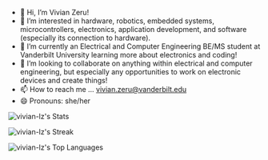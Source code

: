 - 👋 Hi, I’m Vivian Zeru!
- 👀 I’m interested in hardware, robotics, embedded systems, microcontrollers, electronics, application development, and software (especially its connection to hardware).
- 🌱 I’m currently an Electrical and Computer Engineering BE/MS student at Vanderbilt University learning more about electronics and coding!
- 💞️ I’m looking to collaborate on anything within electrical and computer engineering, but especially any opportunities to work on electronic devices and create things!
- 📫 How to reach me ... vivian.zeru@vanderbilt.edu
- 😄 Pronouns: she/her

![vivian-lz's Stats](https://github-readme-stats.vercel.app/api?username=vivian-lz&theme=vue-dark&show_icons=true&hide_border=true&count_private=true)

![vivian-lz's Streak](https://github-readme-streak-stats.herokuapp.com/?user=vivian-lz&theme=vue-dark&hide_border=true)

![vivian-lz's Top Languages](https://github-readme-stats.vercel.app/api/top-langs/?username=vivian-lz&theme=vue-dark&show_icons=true&hide_border=true&layout=compact)

<!---
vivian-lz/vivian-lz is a ✨ special ✨ repository because its `README.md` (this file) appears on your GitHub profile.
You can click the Preview link to take a look at your changes.
--->
